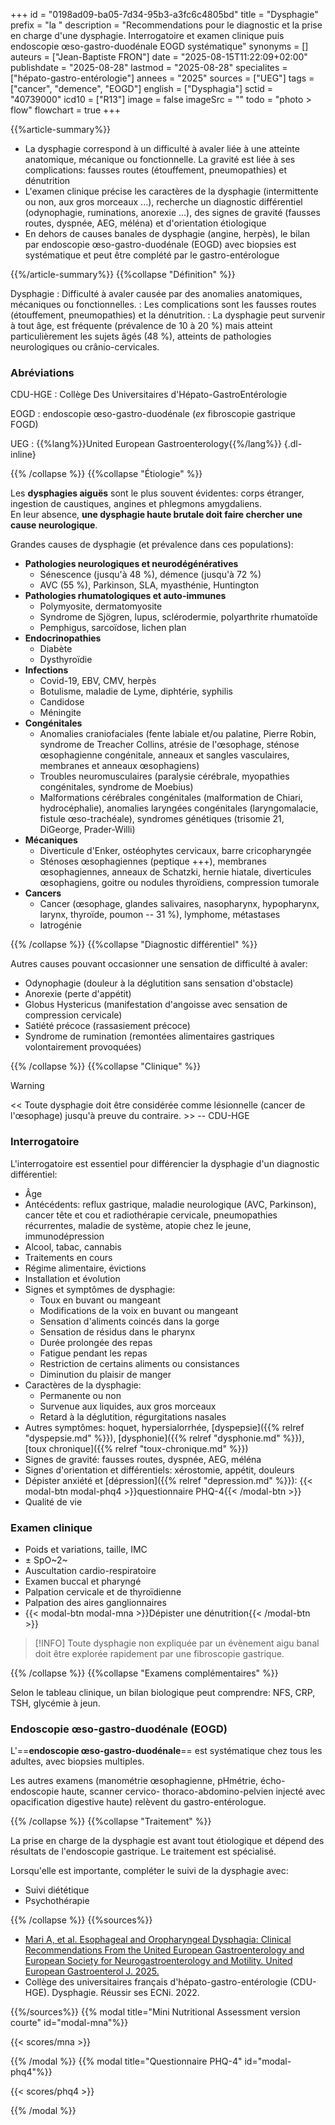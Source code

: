 +++
id = "0198ad09-ba05-7d34-95b3-a3fc6c4805bd"
title = "Dysphagie"
prefix = "la "
description = "Recommendations pour le diagnostic et la prise en charge d'une dysphagie. Interrogatoire et examen clinique puis endoscopie œso-gastro-duodénale EOGD systématique"
synonyms = []
auteurs = ["Jean-Baptiste FRON"]
date = "2025-08-15T11:22:09+02:00"
publishdate = "2025-08-28"
lastmod = "2025-08-28"
specialites = ["hépato-gastro-entérologie"]
annees = "2025"
sources = ["UEG"]
tags = ["cancer", "demence", "EOGD"]
english = ["Dysphagia"]
sctid = "40739000"
icd10 = ["R13"]
image = false
imageSrc = ""
todo = "photo > flow"
flowchart = true
+++

{{%article-summary%}}

- La dysphagie correspond à un difficulté à avaler liée à une atteinte anatomique, mécanique ou fonctionnelle. La gravité est liée à ses complications: fausses routes (étouffement, pneumopathies) et dénutrition
- L'examen clinique précise les caractères de la dysphagie (intermittente ou non, aux gros morceaux ...), recherche un diagnostic différentiel (odynophagie, ruminations, anorexie ...), des signes de gravité (fausses routes, dyspnée, AEG, méléna) et d'orientation étiologique
- En dehors de causes banales de dysphagie (angine, herpès), le bilan par endoscopie œso-gastro-duodénale (EOGD) avec biopsies est systématique et peut être complété par le gastro-entérologue

{{%/article-summary%}}
{{%collapse "Définition" %}}

Dysphagie
: Difficulté à avaler causée par des anomalies anatomiques, mécaniques ou fonctionnelles.
: Les complications sont les fausses routes (étouffement, pneumopathies) et la dénutrition.
: La dysphagie peut survenir à tout âge, est fréquente (prévalence de 10 à 20 %) mais atteint particulièrement les sujets âgés (48 %), atteints de pathologies neurologiques ou crânio-cervicales.

### Abréviations

CDU-HGE
: Collège Des Universitaires d'Hépato-GastroEntérologie

EOGD
: endoscopie œso-gastro-duodénale (*ex* fibroscopie gastrique FOGD)

UEG
: {{%lang%}}United European Gastroenterology{{%/lang%}}
{.dl-inline}

{{% /collapse %}}
{{%collapse "Étiologie" %}}

Les **dysphagies aiguës** sont le plus souvent évidentes: corps étranger, ingestion de caustiques, angines et phlegmons amygdaliens.  
En leur absence, **une dysphagie haute brutale doit faire chercher une cause neurologique**.

Grandes causes de dysphagie (et prévalence dans ces populations):

- **Pathologies neurologiques et neurodégénératives**
  - Sénescence (jusqu'à 48 %), démence (jusqu'à 72 %)
  - AVC (55 %), Parkinson, SLA, myasthénie, Huntington
- **Pathologies rhumatologiques et auto-immunes**
  - Polymyosite, dermatomyosite
  - Syndrome de Sjögren, lupus, sclérodermie, polyarthrite rhumatoïde
  - Pemphigus, sarcoïdose, lichen plan
- **Endocrinopathies**
  - Diabète
  - Dysthyroïdie
- **Infections**
  - Covid-19, EBV, CMV, herpès
  - Botulisme, maladie de Lyme, diphtérie, syphilis
  - Candidose
  - Méningite
- **Congénitales**
  - Anomalies craniofaciales (fente labiale et/ou palatine, Pierre Robin, syndrome de Treacher Collins, atrésie de l'œsophage, sténose œsophagienne congénitale, anneaux et sangles vasculaires, membranes et anneaux œsophagiens)
  - Troubles neuromusculaires (paralysie cérébrale, myopathies congénitales, syndrome de Moebius)
  - Malformations cérébrales congénitales (malformation de Chiari, hydrocéphalie), anomalies laryngées congénitales (laryngomalacie, fistule œso-trachéale), syndromes génétiques (trisomie 21, DiGeorge, Prader-Willi)
- **Mécaniques**
  - Diverticule d'Enker, ostéophytes cervicaux, barre cricopharyngée
  - Sténoses œsophagiennes (peptique +++), membranes œsophagiennes, anneaux de Schatzki, hernie hiatale, diverticules œsophagiens, goitre ou nodules thyroïdiens, compression tumorale
- **Cancers**
  - Cancer (œsophage, glandes salivaires, nasopharynx, hypopharynx, larynx, thyroïde, poumon -- 31 %), lymphome, métastases
  - Iatrogénie

{{% /collapse %}}
{{%collapse "Diagnostic différentiel" %}}

Autres causes pouvant occasionner une sensation de difficulté à avaler:

- Odynophagie (douleur à la déglutition sans sensation d'obstacle)
- Anorexie (perte d'appétit)
- Globus Hystericus (manifestation d'angoisse avec sensation de compression cervicale)
- Satiété précoce (rassasiement précoce)
- Syndrome de rumination (remontées alimentaires gastriques volontairement provoquées)

{{% /collapse %}}
{{%collapse "Clinique" %}}

> [!WARNING]
> << Toute dysphagie doit être considérée comme lésionnelle (cancer de l'œsophage) jusqu'à preuve du contraire. >> -- CDU-HGE

### Interrogatoire

L'interrogatoire est essentiel pour différencier la dysphagie d'un diagnostic différentiel:

- Âge
- Antécédents: reflux gastrique, maladie neurologique (AVC, Parkinson), cancer tête et cou et radiothérapie cervicale, pneumopathies récurrentes, maladie de système, atopie chez le jeune, immunodépression
- Alcool, tabac, cannabis
- Traitements en cours
- Régime alimentaire, évictions
- Installation et évolution
- Signes et symptômes de dysphagie:
  - Toux en buvant ou mangeant
  - Modifications de la voix en buvant ou mangeant
  - Sensation d'aliments coincés dans la gorge
  - Sensation de résidus dans le pharynx
  - Durée prolongée des repas
  - Fatigue pendant les repas
  - Restriction de certains aliments ou consistances
  - Diminution du plaisir de manger
- Caractères de la dysphagie:
  - Permanente ou non
  - Survenue aux liquides, aux gros morceaux
  - Retard à la déglutition, régurgitations nasales
- Autres symptômes: hoquet, hypersialorrhée, [dyspepsie]({{% relref "dyspepsie.md" %}}), [dysphonie]({{% relref "dysphonie.md" %}}), [toux chronique]({{% relref "toux-chronique.md" %}})
- Signes de gravité: fausses routes, dyspnée, AEG, méléna
- Signes d'orientation et différentiels: xérostomie, appétit, douleurs
- Dépister anxiété et [dépression]({{% relref "depression.md" %}}): {{< modal-btn modal-phq4 >}}questionnaire PHQ-4{{< /modal-btn >}}
- Qualité de vie

### Examen clinique

- Poids et variations, taille, IMC
- ± SpO~2~
- Auscultation cardio-respiratoire
- Examen buccal et pharyngé
- Palpation cervicale et de thyroïdienne
- Palpation des aires ganglionnaires
- {{< modal-btn modal-mna >}}Dépister une dénutrition{{< /modal-btn >}}

> [!INFO]
> Toute dysphagie non expliquée par un évènement aigu banal doit être explorée rapidement par une fibroscopie gastrique.

{{% /collapse %}}
{{%collapse "Examens complémentaires" %}}

Selon le tableau clinique, un bilan biologique peut comprendre: NFS, CRP, TSH, glycémie à jeun.

### Endoscopie œso-gastro-duodénale (EOGD)

L'==**endoscopie œso-gastro-duodénale**== est systématique chez tous les adultes, avec biopsies multiples.

Les autres examens (manométrie œsophagienne, pHmétrie, écho-endoscopie haute, scanner cervico-
thoraco-abdomino-pelvien injecté avec opacification digestive haute) relèvent du gastro-entérologue.

{{% /collapse %}}
{{%collapse "Traitement" %}}

La prise en charge de la dysphagie est avant tout étiologique et dépend des résultats de l'endoscopie gastrique. Le traitement est spécialisé.

Lorsqu'elle est importante, compléter le suivi de la dysphagie avec:

- Suivi diététique
- Psychothérapie

{{% /collapse %}}
{{%sources%}}

- [Mari A, et al. Esophageal and Oropharyngeal Dysphagia: Clinical Recommendations From the United European Gastroenterology and European Society for Neurogastroenterology and Motility. United European Gastroenterol J. 2025.](https://pmc.ncbi.nlm.nih.gov/articles/PMC12269739/)
- Collège des universitaires français d'hépato-gastro-entérologie (CDU-HGE). Dysphagie. Réussir ses ECNi. 2022.

{{%/sources%}}
{{% modal title="Mini Nutritional Assessment version courte" id="modal-mna"%}}

{{< scores/mna >}}

{{% /modal %}}
{{% modal title="Questionnaire PHQ-4" id="modal-phq4"%}}

{{< scores/phq4 >}}

{{% /modal %}}
